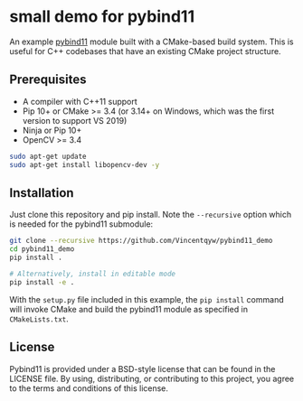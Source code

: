 # small demo for pybind11

An example [pybind11](https://github.com/pybind/pybind11) module built with a
CMake-based build system. This is useful for C++ codebases that have an
existing CMake project structure.


## Prerequisites

* A compiler with C++11 support
* Pip 10+ or CMake >= 3.4 (or 3.14+ on Windows, which was the first version to support VS 2019)
* Ninja or Pip 10+
* OpenCV >= 3.4

``` bash
sudo apt-get update
sudo apt-get install libopencv-dev -y
```

## Installation

Just clone this repository and pip install. Note the `--recursive` option which is
needed for the pybind11 submodule:

```bash
git clone --recursive https://github.com/Vincentqyw/pybind11_demo
cd pybind11_demo
pip install .

# Alternatively, install in editable mode
pip install -e .
```

With the `setup.py` file included in this example, the `pip install` command will
invoke CMake and build the pybind11 module as specified in `CMakeLists.txt`.


## License

Pybind11 is provided under a BSD-style license that can be found in the LICENSE
file. By using, distributing, or contributing to this project, you agree to the
terms and conditions of this license.
